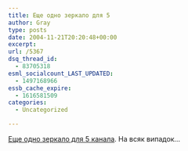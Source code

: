 ```yaml
---
title: Еще одно зеркало для 5
author: Gray
type: posts
date: 2004-11-21T20:20:48+00:00
excerpt:
url: /5367
dsq_thread_id:
  - 83705318
esml_socialcount_LAST_UPDATED:
  - 1497168966
essb_cache_expire:
  - 1616581509
categories:
  - Uncategorized

---
```








<a href="http://www.livejournal.com/users/5tv_mirror/" target="_blank">Еще одно зеркало для 5 канала</a>. На всяк випадок&#8230;